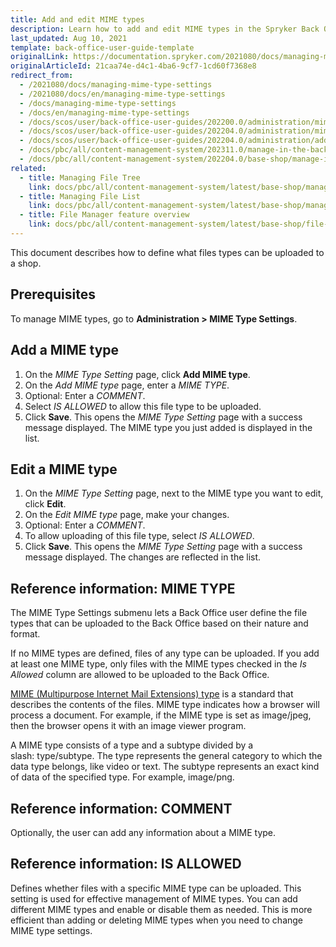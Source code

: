 ```yaml
---
title: Add and edit MIME types
description: Learn how to add and edit MIME types in the Spryker Back Office for different file extensions that can be used in your Spryker projects.
last_updated: Aug 10, 2021
template: back-office-user-guide-template
originalLink: https://documentation.spryker.com/2021080/docs/managing-mime-type-settings
originalArticleId: 21caa74e-d4c1-4ba6-9cf7-1cd60f7368e8
redirect_from:
  - /2021080/docs/managing-mime-type-settings
  - /2021080/docs/en/managing-mime-type-settings
  - /docs/managing-mime-type-settings
  - /docs/en/managing-mime-type-settings
  - /docs/scos/user/back-office-user-guides/202200.0/administration/mime-type-settings/managing-mime-type-settings.html
  - /docs/scos/user/back-office-user-guides/202204.0/administration/mime-type-settings/managing-mime-type-settings.html
  - /docs/scos/user/back-office-user-guides/202204.0/administration/add-and-edit-mime-types.html   
  - /docs/pbc/all/content-management-system/202311.0/manage-in-the-back-office/add-and-edit-mime-types.html
  - /docs/pbc/all/content-management-system/202204.0/base-shop/manage-in-the-back-office/add-and-edit-mime-types.html   
related:
  - title: Managing File Tree
    link: docs/pbc/all/content-management-system/latest/base-shop/manage-in-the-back-office/manage-file-tree.html
  - title: Managing File List
    link: docs/pbc/all/content-management-system/latest/base-shop/manage-in-the-back-office/manage-file-list.html
  - title: File Manager feature overview
    link: docs/pbc/all/content-management-system/latest/base-shop/file-manager-feature-overview.html
---
```


This document describes how to define what files types can be uploaded to a shop.

## Prerequisites

To manage MIME types, go to **Administration&nbsp;<span aria-label="and then">></span> MIME Type Settings**.

## Add a MIME type

1. On the *MIME Type Setting* page, click **Add MIME type**.
2. On the *Add MIME type* page, enter a *MIME TYPE*.
3. Optional: Enter a *COMMENT*.
4. Select *IS ALLOWED* to allow this file type to be uploaded.
5. Click **Save**.
    This opens the *MIME Type Setting* page with a success message displayed. The MIME type you just added is displayed in the list.

## Edit a MIME type

1. On the *MIME Type Setting* page, next to the MIME type you want to edit, click **Edit**.
2. On the *Edit MIME type* page, make your changes.
3. Optional: Enter a *COMMENT*.
4. To allow uploading of this file type, select *IS ALLOWED*.
5. Click **Save**.
    This opens the *MIME Type Setting* page with a success message displayed. The changes are reflected in the list.

## Reference information: MIME TYPE

The MIME Type Settings submenu lets a Back Office user define the file types that can be uploaded to the Back Office based on their nature and format.

If no MIME types are defined, files of any type can be uploaded. If you add at least one MIME type, only files with the MIME types checked in the *Is Allowed* column are allowed to be uploaded to the Back Office.

[MIME (Multipurpose Internet Mail Extensions) type](https://developer.mozilla.org/en-US/docs/Web/HTTP/Basics_of_HTTP/MIME_types) is a standard that describes the contents of the files. MIME type indicates how a browser will process a document. For example, if the MIME type is set as image/jpeg, then the browser opens it with an image viewer program.

A MIME type consists of a type and a subtype divided by a slash: type/subtype. The type represents the general category to which the data type belongs, like video or text. The subtype represents an exact kind of data of the specified type. For example, image/png.

## Reference information: COMMENT

Optionally, the user can add any information about a MIME type.

## Reference information: IS ALLOWED

Defines whether files with a specific MIME type can be uploaded. This setting is used for effective management of MIME types. You can add different MIME types and enable or disable them as needed. This is more efficient than adding or deleting MIME types when you need to change MIME type settings.
